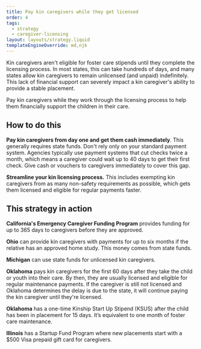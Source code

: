 ```yaml
---
title: Pay kin caregivers while they get licensed
order: 4
tags:
  - strategy
  - caregiver-licensing
layout: layouts/strategy.liquid
templateEngineOverride: md,njk
---
```


Kin caregivers aren't eligible for foster care stipends until they complete the licensing process. In most states, this can take hundreds of days, and many states allow kin caregivers to remain unlicensed (and unpaid) indefinitely. This lack of financial support can severely impact a kin caregiver's ability to provide a stable placement.

Pay kin caregivers while they work through the licensing process to help them financially support the children in their care.

## How to do this

**Pay kin caregivers from day one and get them cash immediately**. This generally requires state funds. Don't rely only on your standard payment system. Agencies typically use payment systems that cut checks twice a month, which means a caregiver could wait up to 40 days to get their first check. Give cash or vouchers to caregivers immediately to cover this gap.

**Streamline your kin licensing process.** This includes exempting kin caregivers from as many non-safety requirements as possible, which gets them licensed and eligible for regular payments faster.

## This strategy in action

**California's Emergency Caregiver Funding Program** provides funding for up to 365 days to caregivers before they are approved.

**Ohio** can provide kin caregivers with payments for up to six months if the relative has an approved home study. This money comes from state funds.

**Michigan** can use state funds for unlicensed kin caregivers.

**Oklahoma** pays kin caregivers for the first 60 days after they take the child or youth into their care. By then, they are usually licensed and eligible for regular maintenance payments. If the caregiver is still not licensed and Oklahoma determines the delay is due to the state, it will continue paying the kin caregiver until they're licensed.

**Oklahoma** has a one-time Kinship Start Up Stipend (KSUS) after the child has been in placement for 15 days. It’s equivalent to one month of foster care maintenance.

**Illinois** has a Startup Fund Program where new placements start with a $500 Visa prepaid gift card for caregivers.  